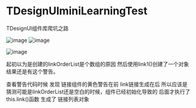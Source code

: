 # TDesignUIminiLearningTest
TDesignUI组件库爬坑之路

![image](https://github.com/user-attachments/assets/399c0d2b-df52-49b3-bb1d-dc923275031c)
![image](https://github.com/user-attachments/assets/9bf73ff2-b425-43fd-8706-423e102e2906)

![image](https://github.com/user-attachments/assets/1ab908d2-a0ab-4565-afa0-d5e638f726f7)

起初以为是创建的linkOrderList是个数组的原因 然后使用link1()创建了一个对象 结果还是有这个警告。

 查看警告代码时候 发现 链接组件的黄色警告在前 link链接生成在后  所以应该是 猜测可能是linkOrderList还是空白的时候，组件已经初始化导致的
后面才执行了 this.link()函数 生成了 链接列表对象 

